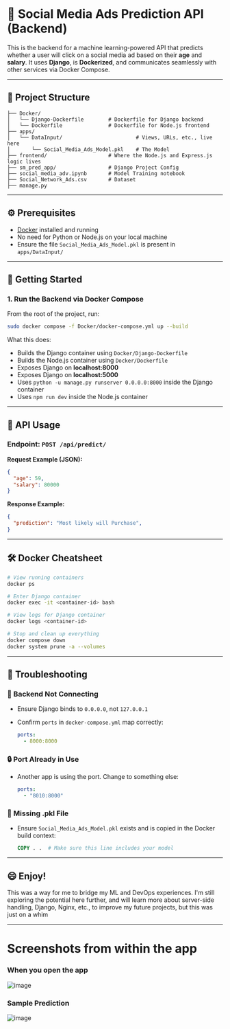 # 🧠 Social Media Ads Prediction API (Backend)

This is the backend for a machine learning-powered API that predicts whether a user will click on a social media ad based on their **age** and **salary**. It uses **Django**, is **Dockerized**, and communicates seamlessly with other services via Docker Compose.

---

## 📁 Project Structure
```
├── Docker/
│   └── Django-Dockerfile        # Dockerfile for Django backend
│   └── Dockerfile               # Dockerfile for Node.js frontend
├── apps/
│   └── DataInput/                        # Views, URLs, etc., live here
│       └── Social_Media_Ads_Model.pkl    # The Model
├── frontend/                    # Where the Node.js and Express.js logic lives
├── sm_pred_app/                 # Django Project Config
├── social_media_adv.ipynb       # Model Training notebook
├── Social_Network_Ads.csv       # Dataset
├── manage.py
```


---

## ⚙️ Prerequisites

* [Docker](https://www.docker.com/) installed and running
* No need for Python or Node.js on your local machine
* Ensure the file `Social_Media_Ads_Model.pkl` is present in `apps/DataInput/`

---

## 🚀 Getting Started

### 1. Run the Backend via Docker Compose

From the root of the project, run:

```bash
sudo docker compose -f Docker/docker-compose.yml up --build
```

What this does:

* Builds the Django container using `Docker/Django-Dockerfile`
* Builds the Node.js container using `Docker/Dockerfile`
* Exposes Django on **localhost:8000**
* Exposes Django on **localhost:5000**
* Uses `python -u manage.py runserver 0.0.0.0:8000` inside the Django container
* Uses `npm run dev` inside the Node.js container
---

## 📱 API Usage

### Endpoint: `POST /api/predict/`

**Request Example (JSON):**

```json
{
  "age": 59,
  "salary": 80000
}
```

**Response Example:**

```json
{
  "prediction": "Most likely will Purchase",
}
```

---

## 🛠 Docker Cheatsheet

```bash
# View running containers
docker ps

# Enter Django container
docker exec -it <container-id> bash

# View logs for Django container
docker logs <container-id>

# Stop and clean up everything
docker compose down
docker system prune -a --volumes
```

---

## 🧪 Troubleshooting

### 🔌 Backend Not Connecting

* Ensure Django binds to `0.0.0.0`, not `127.0.0.1`
* Confirm `ports` in `docker-compose.yml` map correctly:

  ```yaml
  ports:
    - 8000:8000
  ```

### 🔒 Port Already in Use

* Another app is using the port. Change to something else:

  ```yaml
  ports:
    - "8010:8000"
  ```

### 📁 Missing .pkl File

* Ensure `Social_Media_Ads_Model.pkl` exists and is copied in the Docker build context:

  ```dockerfile
  COPY . .  # Make sure this line includes your model
  ```
---

## 😄 Enjoy!
This was a way for me to bridge my ML and DevOps experiences. I'm still exploring the potential here further, and will learn more about server-side handling, Django, Nginx, etc., to improve my future projects, but this was just on a whim

---
# Screenshots from within the app
### When you open the app
![image](https://github.com/user-attachments/assets/8efb9543-4b46-4ede-9ad0-88cead132c98)

### Sample Prediction
![image](https://github.com/user-attachments/assets/637adb61-1a6c-4699-8bd5-b854db057a0f)

